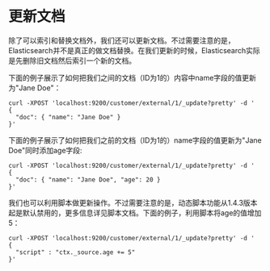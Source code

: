 # 更新文档

除了可以索引和替换文档外，我们还可以更新文档。不过需要注意的是，Elasticsearch并不是真正的做文档替换。在我们更新的时候，Elasticsearch实际是先删除旧文档然后索引一个新的文档。

下面的例子展示了如何把我们之间的文档（ID为1的）内容中name字段的值更新为"Jane Doe"：

```
curl -XPOST 'localhost:9200/customer/external/1/_update?pretty' -d '
{
  "doc": { "name": "Jane Doe" }
}'
```

下面的例子展示了如何把我们之前的文档（ID为1的）name字段的值更新为"Jane Doe"同时添加age字段:

```
curl -XPOST 'localhost:9200/customer/external/1/_update?pretty' -d '
{
  "doc": { "name": "Jane Doe", "age": 20 }
}'
```

我们也可以利用脚本做更新操作。不过需要注意的是，动态脚本功能从1.4.3版本起是默认禁用的，更多信息详见脚本文档。下面的例子，利用脚本将age的值增加5：

```
curl -XPOST 'localhost:9200/customer/external/1/_update?pretty' -d '
{
  "script" : "ctx._source.age += 5"
}'
```

